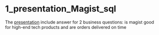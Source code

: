 # 1_presentation_Magist_sql
The [presentation](Group3_21.11.2022.pptx) include answer for 2 business questions: is magist good for high-end tech products and are orders delivered on time
